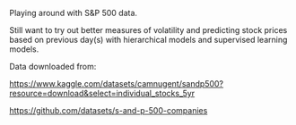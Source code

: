 Playing around with S&P 500 data.

Still want to try out better measures of volatility and predicting stock prices based on previous day(s) with hierarchical models and supervised learning models.

Data downloaded from:

 https://www.kaggle.com/datasets/camnugent/sandp500?resource=download&select=individual_stocks_5yr

https://github.com/datasets/s-and-p-500-companies
